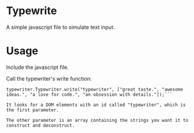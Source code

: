 Typewrite
=========

A simple javascript file to simulate text input.

Usage
=========
Include the javascript file.

Call the typewriter's write function:

```
typewriter.Typewriter.write("typewriter", ["great taste.", "awesome ideas.", "a love for code.", "an obsession with details."]);```

It looks for a DOM elements with an id called "typewriter", which is the first parameter.

The other parameter is an array containing the strings you want it to construct and deconstruct.